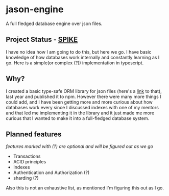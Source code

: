 # jason-engine

A full fledged database engine over json files.

## Project Status - [SPIKE](<https://en.wikipedia.org/wiki/Spike_(software_development)>)

I have no idea how I am going to do this, but here we go.
I have basic knowledge of how databases work internally and constantly learning as I go.
Here is a simple(or complex (?)) implementation in typescript.

## Why?

I created a basic type-safe ORM library for json files (here's a [link](https://github.com/probablyarth/jason) to that), last year and published it to npm.
However there were many more things I could add, and I have been getting more and more curious about how databases work every since I discussed indexes with one of my mentors and that led me implementing it in the library and it just made me more curious that I wanted to make it into a full-fledged database system.

## Planned features

_features marked with (?) are optional and will be figured out as we go_

- Transactions
- ACID principles
- Indexes
- Authentication and Authorization (?)
- sharding (?)

Also this is not an exhaustive list, as mentioned I'm figuring this out as I go.

